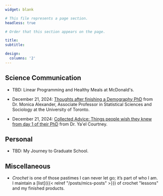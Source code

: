 ```yaml
---
widget: blank

# This file represents a page section.
headless: true

# Order that this section appears on the page.

title:
subtitle:

design:
  columns: '2'
---
```


## Science Communication

* TBD: Linear Programming and Healthy Meals at McDonald's.

* December 21, 2024: [Thoughts after finishing a Demography PhD](https://www.monicaalexander.com/posts/2018-23-05-demog_phd/) from Dr. Monica Alexander, Associate Professor in Statistical Sciences and Sociology at the University of Toronto.

* December 21, 2024: [Collected Advice: Things people wish they knew from day 1 of their PhD](https://www.yaelcourtney.com/phdadvice) from Dr. Ya'el Courtney.

## Personal

* TBD: My Journey to Graduate School.

## Miscellaneous

* *Crochet* is one of those pastimes I can never let go; it’s part of who I am. I maintain a [list]({{< relref "/posts/mics-posts" >}}) of crochet "lessons" and my finished products. 
